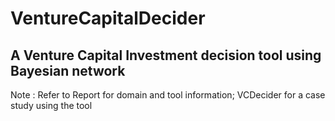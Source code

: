 # VentureCapitalDecider
## A Venture Capital Investment decision tool using Bayesian network

Note : Refer to Report for domain and tool information; 
       VCDecider for a case study using the tool
